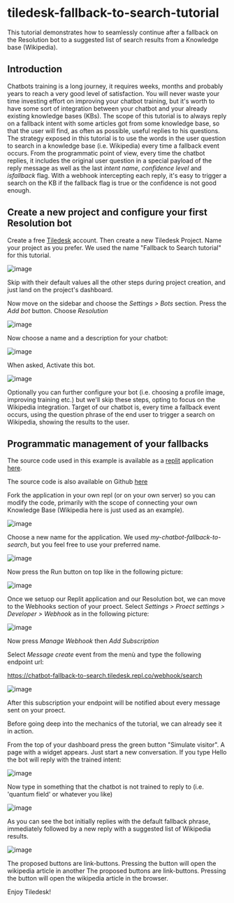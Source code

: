 # tiledesk-fallback-to-search-tutorial

This tutorial demonstrates how to seamlessly continue after a fallback on the Resolution bot to a suggested list of search results from a Knowledge base (Wikipedia).

## Introduction

Chatbots training is a long journey, it requires weeks, months and probably years to reach a very good level of satisfaction.
You will never waste your time investing effort on improving your chatbot training, but it's worth to have some sort of integration between your chatbot and your already existing knowledge bases (KBs). The scope of this tutorial is to always reply on a fallback intent with some articles got from some knowledge base, so that the user will find, as often as possible, useful replies to his questions. The strategy exposed in this tutorial is to use the words in the user question to search in a knowledge base (i.e. Wikipedia) every time a fallback event occurs. From the programmatic point of view, every time the chatbot replies, it includes the original user question in a special payload of the reply message as well as the last _intent name_, _confidence level_ and _isfallback_ flag. With a webhook intercepting each reply, it's easy to trigger a search on the KB if the fallback flag is true or the confidence is not good enough.

## Create a new project and configure your first Resolution bot

Create a free [Tiledesk](https://tiledesk.com/) account. Then create a new Tiledesk Project. Name your project as you prefer. We used the name "Fallback to Search tutorial" for this tutorial.

![image](https://user-images.githubusercontent.com/32564846/116856257-1e64de00-abfb-11eb-8934-af31a980dbd9.png)

Skip with their default values all the other steps during project creation, and just land on the project's dashboard.

Now move on the sidebar and choose the _Settings > Bots_ section. Press the _Add bot_ button. Choose _Resolution_

![image](https://user-images.githubusercontent.com/32564846/120277845-e19d0d00-c2b4-11eb-9e7a-7e67b9751a43.png)

Now choose a name and a description for your chatbot:

![image](https://user-images.githubusercontent.com/32564846/120278354-77389c80-c2b5-11eb-85b4-4546ed000b4a.png)

When asked, Activate this bot.

![image](https://user-images.githubusercontent.com/32564846/120278436-90d9e400-c2b5-11eb-8f8a-a71cb473fa4b.png)

Optionally you can further configure your bot (i.e. choosing a profile image, improving training etc.) but we'll skip these steps, opting to focus on the Wikipedia integration. Target of our chatbot is, every time a fallback event occurs, using the question phrase of the end user to trigger a search on Wikipedia, showing the results to the user.

## Programmatic management of your fallbacks

The source code used in this example is available as a [replit](https://replit.com) application [here](https://replit.com/@tiledesk/chatbot-fallback-to-search#index.js).

The source code is also available on Github [here](https://github.com/Tiledesk/tiledesk-fallback-to-search-tutorial)

Fork the application in your own repl (or on your own server) so you can modify the code, primarily with the scope of connecting your own Knowledge Base (Wikipedia here is just used as an example).

![image](https://user-images.githubusercontent.com/32564846/120932896-f3891080-c6f7-11eb-9c10-1203e03101bc.png)

Choose a new name for the application. We used _my-chatbot-fallback-to-search_, but you feel free to use your preferred name.

![image](https://user-images.githubusercontent.com/32564846/120932951-321ecb00-c6f8-11eb-94c4-9a60a6d948ab.png)

Now press the Run button on top like in the following picture:

![image](https://user-images.githubusercontent.com/32564846/120933051-ace7e600-c6f8-11eb-8728-b023a4653a8d.png)

Once we setuop our Replit application and our Resolution bot, we can move to the Webhooks section of your proect. Select _Settings > Proect settings > Developer > Webhook_ as in the following picture:

![image](https://user-images.githubusercontent.com/32564846/120284180-4871f480-c2bc-11eb-8262-bc0d21a1049a.png)

Now press _Manage Webhook_ then _Add Subscription_

Select *Message create* event from the menù and type the following endpoint url:

https://chatbot-fallback-to-search.tiledesk.repl.co/webhook/search

![image](https://user-images.githubusercontent.com/32564846/120284466-8ff88080-c2bc-11eb-8de6-208f2dfade0c.png)

After this subscription your endpoint will be notified about every message sent on your proect.

Before going deep into the mechanics of the tutorial, we can already see it in action.

From the top of your dashboard press the green button "Simulate visitor". A page with a widget appears. Just start a new conversation. If you type Hello the bot will reply with the trained intent:

![image](https://user-images.githubusercontent.com/32564846/120288118-2a0df800-c2c0-11eb-8ca7-fa2779df3704.png)

Now type in something that the chatbot is not trained to reply to (i.e. 'quantum field' or whatever you like)

![image](https://user-images.githubusercontent.com/32564846/120288614-b28c9880-c2c0-11eb-88fd-9b445ec73f13.png)

As you can see the bot initially replies with the default fallback phrase, immediately followed by a new reply with a suggested list of Wikipedia results.

![image](https://user-images.githubusercontent.com/32564846/120288813-eb2c7200-c2c0-11eb-915a-0f74a5c198a0.png)

The proposed buttons are link-buttons. Pressing the button will open the wikipedia article in another 
The proposed buttons are link-buttons. Pressing the button will open the wikipedia article in the browser.

Enjoy Tiledesk!
